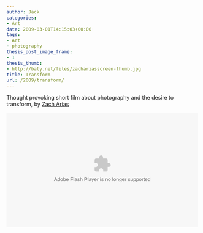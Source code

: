 ```yaml
---
author: Jack
categories:
- Art
date: 2009-03-01T14:15:03+00:00
tags:
- Art
- photography
thesis_post_image_frame:
- 1
thesis_thumb:
- http://baty.net/files/zachariasscreen-thumb.jpg
title: Transform
url: /2009/transform/
---
```


Thought provoking short film about photography and the desire to transform, by [Zach Arias](http://www.zarias.com/)

<embed src="http://blip.tv/play/Ae3JCY2mWA" type="application/x-shockwave-flash" width="500"   height="300" allowscriptaccess="always" allowfullscreen="true">
</embed>